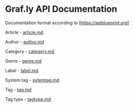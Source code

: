 # Graf.ly API Documentation

Documentation format according to [https://apiblueprint.org]



Article - [article.md](article.md)

Author - [author.md](author.md)

Category - [category.md](category.md)

Genre - [genre.md](genre.md)

Label - [label.md](label.md)

System tag - [sytemtag.md](systemtag.md)

Tag - [tag.md](tag.md)

Tag type - [tagtype.md](tagtype.md)


